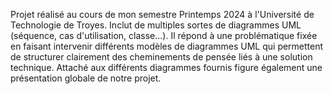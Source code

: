 Projet réalisé au cours de mon semestre Printemps 2024 à l'Université de Technologie de Troyes. Inclut de multiples sortes de diagrammes UML (séquence, cas d'utilisation, classe...). 
Il répond à une problématique fixée en faisant intervenir différents modèles de diagrammes UML qui permettent de structurer clairement des cheminements de pensée liés à une solution technique.
Attaché aux différents diagrammes fournis figure également une présentation globale de notre projet.
